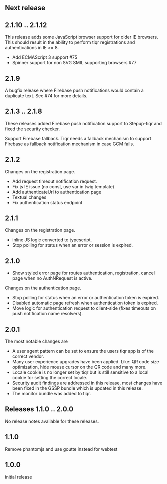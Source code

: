 ## Next release

## 2.1.10 .. 2.1.12
This release adds some JavaScript browser support for older IE browsers. This should result in the ability to perform tiqr registrations and authentications in IE >= 8.

- Add ECMAScript 3 support #75
- Spinner support for non SVG SMIL supporting browsers #77

## 2.1.9
A bugfix release where Firebase push notifications would contain a
duplicate text. See #74 for more details.

## 2.1.3 .. 2.1.8
These releases added Firebase push notification support to Stepup-tiqr 
and fixed the security checker.

Support Firebase fallback. Tiqr needs a fallback mechanism to support 
Firebase as fallback notification mechanism in case GCM fails.

## 2.1.2
Changes on the registration page. 

- Add request timeout notification request.
- Fix js IE issue (no const, use var in twig template)
- Add authenticateUrl to authentication page 
- Textual changes
- Fix authentication status endpoint

## 2.1.1
Changes on the registration page. 

- inline JS logic converted to typescript.
- Stop polling for status when an error or session is expired.

## 2.1.0

- Show styled error page for routes authentication, registration, cancel page when no AuthNRequest is active.

Changes on the authentication page. 

- Stop polling for status when an error or authentication token is expired.  
- Disabled automatic page refresh when authentication token is expired.
- Move logic for authentication request to client-side (fixes timeouts on push notification name resolvers).

## 2.0.1
The most notable changes are
- A user agent pattern can be set to ensure the users tiqr app is of the correct vendor. 
- Many user experience upgrades have been applied. Like: QR code size optimization, hide mouse cursor on the QR code and 
  many more.
- Locale cookie is no longer set by tiqr but is still sensitive to a local cookie for setting the correct locale.
- Security audit findings are addressed in this release, most changes have been fixed in the GSSP bundle which is updated 
  in this release. 
- The monitor bundle was added to tiqr.

## Releases 1.1.0 .. 2.0.0
No release notes available for these releases.

## 1.1.0
Remove phantomjs and use goutte instead for webtest
   
## 1.0.0
initial release